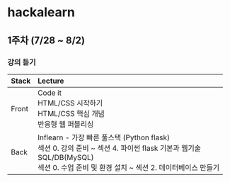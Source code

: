 # hackalearn

## 1주차 (7/28 ~ 8/2)

### 강의 듣기

|Stack|Lecture|
|:---|:---|
|Front|Code it<br>HTML/CSS 시작하기<br>HTML/CSS 핵심 개념<br>반응형 웹 퍼블리싱|
|Back|Inflearn - 가장 빠른 풀스택 (Python flask)<br>섹션 0. 강의 준비 ~ 섹션 4. 파이썬 flask 기본과 웹기술<br>SQL/DB(MySQL)<br>섹션 0. 수업 준비 및 환경 설치 ~ 섹션 2. 데이터베이스 만들기|
